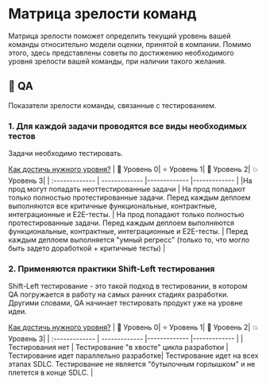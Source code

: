 # Матрица зрелости команд
Матрица зрелости поможет определить текущий уровень вашей команды относительно модели оценки, принятой в компании. 
Помимо этого, здесь представлены советы по достижению необходимого уровня зрелости вашей команды, при наличии такого желания.

## :wrench: QA
Показатели зрелости команды, связанные с тестированием. 

### 1. Для каждой задачи проводятся все виды необходимых тестов
Задачи необходимо тестировать. 

[Как достичь нужного уровня?](https://github.com/Arjah/maturity-matrix/blob/main/guides/qa.md#%D0%B4%D0%BB%D1%8F-%D0%BA%D0%B0%D0%B6%D0%B4%D0%BE%D0%B9-%D0%B7%D0%B0%D0%B4%D0%B0%D1%87%D0%B8-%D0%BF%D1%80%D0%BE%D0%B2%D0%BE%D0%B4%D1%8F%D1%82%D1%81%D1%8F-%D0%B2%D1%81%D0%B5-%D0%B2%D0%B8%D0%B4%D1%8B-%D0%BD%D0%B5%D0%BE%D0%B1%D1%85%D0%BE%D0%B4%D0%B8%D0%BC%D1%8B%D1%85-%D1%82%D0%B5%D1%81%D1%82%D0%BE%D0%B2)
| 🔆  Уровень 0| ⭐  Уровень 1| 🌟  Уровень 2| 💥  Уровень 3|
| :------------- | ------------- |------------- |------------- |
|На прод могут попадать неоттестированные задачи | На прод попадают только полностью протестированные задачи. Перед каждым деплоем выполняются все критичные функциональные, контрактные, интеграционные и E2E-тесты. | На прод попадают только полностью протестированные задачи. Перед каждым деплоем выполняются функциональные, контрактные, интеграционные и E2E-тесты. | Перед каждым деплоем выполняется "умный регресс" (только то, что могло быть задето доработкой + критичные тесты) |


### 2. Применяются практики Shift-Left тестирования
Shift-Left тестирование - это такой подход в тестировании, в котором QA погружается в работу на самых ранних стадиях разработки. Другими словами, QA начинает тестировать продукт уже на уровне идеи.

[Как достичь нужного уровня?](https://github.com/Arjah/maturity-matrix/blob/main/guides/qa.md#%D0%BF%D1%80%D0%B8%D0%BC%D0%B5%D0%BD%D1%8F%D1%8E%D1%82%D1%81%D1%8F-%D0%BF%D1%80%D0%B0%D0%BA%D1%82%D0%B8%D0%BA%D0%B8-shift-left-%D1%82%D0%B5%D1%81%D1%82%D0%B8%D1%80%D0%BE%D0%B2%D0%B0%D0%BD%D0%B8%D1%8F)
| 🔆  Уровень 0| ⭐  Уровень 1| 🌟  Уровень 2| 💥  Уровень 3|
| :------------- | ------------- |------------- |------------- |
|Тестирования нет | Тестирование "в хвосте" цикла разработки | Тестирование идет параллельно разработке| Тестирование идет на всех этапах SDLC. Тестирование не является "бутылочным горлышком" и не плетется в конце SDLC. |

